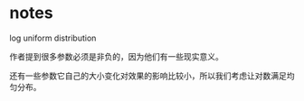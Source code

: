 # notes

log uniform distribution

作者提到很多参数必须是非负的，因为他们有一些现实意义。

还有一些参数它自己的大小变化对效果的影响比较小，所以我们考虑让对数满足均匀分布。

